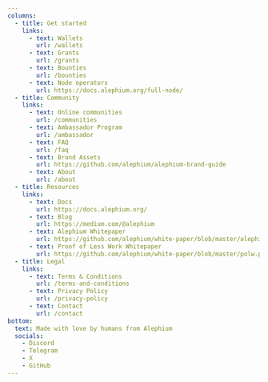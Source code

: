 ```yaml
---
columns:
  - title: Get started
    links:
      - text: Wallets
        url: /wallets
      - text: Grants
        url: /grants
      - text: Bounties
        url: /bounties
      - text: Node operators
        url: https://docs.alephium.org/full-node/
  - title: Community
    links:
      - text: Online communities
        url: /communities
      - text: Ambassador Program
        url: /ambassador
      - text: FAQ
        url: /faq
      - text: Brand Assets
        url: https://github.com/alephium/alephium-brand-guide
      - text: About
        url: /about
  - title: Resources
    links:
      - text: Docs
        url: https://docs.alephium.org/
      - text: Blog
        url: https://medium.com/@alephium
      - text: Alephium Whitepaper
        url: https://github.com/alephium/white-paper/blob/master/alephium.pdf
      - text: Proof of Less Work Whitepaper
        url: https://github.com/alephium/white-paper/blob/master/polw.pdf
  - title: Legal
    links:
      - text: Terms & Conditions
        url: /terms-and-conditions
      - text: Privacy Policy
        url: /privacy-policy
      - text: Contact
        url: /contact
bottom:
  text: Made with love️ by humans from Alephium
  socials:
    - Discord
    - Telegram
    - X
    - GitHub
---
```

